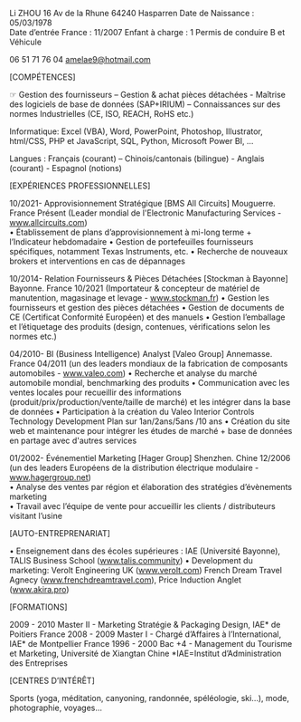 Li ZHOU
16 Av de la Rhune 64240 Hasparren
Date de Naissance : 05/03/1978	
Date d’entrée France : 11/2007
Enfant à charge : 1
Permis de conduire B et Véhicule	 
		
06 51 71 76 04
amelae9@hotmail.com
		
		
[COMPÉTENCES]

☞	Gestion des fournisseurs – Gestion & achat pièces détachées - Maîtrise des logiciels de base de données (SAP+IRIUM) – Connaissances sur des normes Industrielles (CE, ISO, REACH, RoHS etc.)

Informatique:  Excel (VBA), Word, PowerPoint, Photoshop, Illustrator, html/CSS, PHP et JavaScript, SQL,         Python, Microsoft Power BI, …

Langues :	Français (courant) – Chinois/cantonais (bilingue) - Anglais (courant) - Espagnol (notions)


[EXPÉRIENCES PROFESSIONNELLES]
 
10/2021-	Approvisionnement Stratégique [BMS All Circuits]                                  Mouguerre. France
Présent	(Leader mondial de l'Electronic Manufacturing Services - www.allcircuits.com)		
• Établissement de plans d’approvisionnement à mi-long terme + l’Indicateur hebdomadaire
• Gestion de portefeuilles fournisseurs spécifiques, notamment Texas Instruments, etc.
• Recherche de nouveaux brokers et interventions en cas de dépannages

10/2014-	Relation Fournisseurs & Pièces Détachées [Stockman à Bayonne]             Bayonne.  France
10/2021	(Importateur & concepteur de matériel de manutention, magasinage et levage - www.stockman.fr) 
•	Gestion les fournisseurs et gestion des pièces détachées 
•	Gestion de documents de CE (Certificat Conformité Européen) et des manuels 
•	Gestion l’emballage et l’étiquetage des produits (design, contenues, vérifications selon les normes etc.)

04/2010-	BI (Business Intelligence) Analyst	[Valeo Group]			    Annemasse. France
04/2011	(un des leaders mondiaux de la fabrication de composants automobiles - www.valeo.com)
•	Recherche et analyse du marché automobile mondial, benchmarking des produits
•	Communication avec les ventes locales pour recueillir des informations (produit/prix/production/vente/taille de marché) et les intégrer dans la base de données	
•	Participation à la création du Valeo Interior Controls Technology Development Plan sur 1an/2ans/5ans /10 ans
•	Création du site web et maintenance pour intégrer les études de marché + base de données en partage avec d'autres services
							
01/2002-	Événementiel Marketing [Hager Group]                                                         Shenzhen. Chine
12/2006	(un des leaders Européens de la distribution électrique modulaire - www.hagergroup.net)		
•	Analyse des ventes par région et élaboration des stratégies d’évènements marketing	
•	Travail avec l’équipe de vente pour accueillir les clients / distributeurs visitant l’usine	


[AUTO-ENTREPRENARIAT]
								
•	Enseignement dans des écoles supérieures : IAE (Université Bayonne), TALIS Business School (www.talis.community)
•	Development du marketing: Verolt Engineering UK (www.verolt.com)
French Dream Travel Agnecy (www.frenchdreamtravel.com), Price Induction Anglet (www.akira.pro)
	

[FORMATIONS] 

2009 - 2010	Master II - Marketing Stratégie & Packaging Design, IAE* de Poitiers	                          France
2008 - 2009	Master I - Chargé d’Affaires à l’International, IAE* de Montpellier	                          France
1996 - 2000	Bac +4 - Management du Tourisme et Marketing, Université de Xiangtan	               Chine
	*IAE=Institut d’Administration des Entreprises
	

[CENTRES D’INTÉRÊT]

Sports (yoga, méditation, canyoning, randonnée, spéléologie, ski…), mode, photographie, voyages…	
